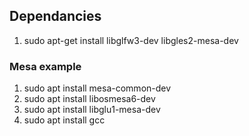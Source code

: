 

## Dependancies

  1. sudo apt-get install libglfw3-dev libgles2-mesa-dev


### Mesa example

  1. sudo apt install mesa-common-dev
  1. sudo apt install libosmesa6-dev
  1. sudo apt install libglu1-mesa-dev
  1. sudo apt install gcc